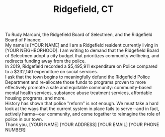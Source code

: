 ---
title: "Ridgefield, CT"
permalink: "/ridgefield"
name: "Letter to the Boards of Finance and Selectmen"
city: "Ridgefield"
state: "CT"
layout: "email"
recipients:
- selectman@ridgefieldct.org
- Bob@HebertPartners.com
- controller@ridgefieldct.org
body: |-
  To Rudy Marconi, the Ridgefield Board of Selectmen, and the Ridgefield Board of Finance:

  My name is [YOUR NAME] and I am a Ridgefield resident currently living in [YOUR NEIGHBORHOOD]. I am writing to demand that the Ridgefield Board of Selectmen adopt a city budget that prioritizes community wellbeing, and redirects funding away from the police.

  In 2019, Ridgefield recorded a $5,495,911 expenditure on Police compared to a $232,140 expenditure on social services.

  I ask that the town begins to meaningfully defund the Ridgefield Police Department and re-allocate those funds to programs proven to more effectively promote a safe and equitable community: community-based mental health services, substance abuse treatment services, affordable housing programs, and more.

  History has shown that police "reform" is not enough. We must take a hard look at the ways that the current system in place fails to serve--and in fact, actively harms--our community, and come together to reimagine the role of police in our town.

  Thank you,
  [YOUR NAME]
  [YOUR ADDRESS]
  [YOUR EMAIL]
  [YOUR PHONE NUMBER]
---